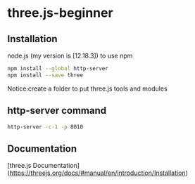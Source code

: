 # three.js-beginner
## Installation
node.js (my version is [12.18.3]) to use npm
```bash
npm install --global http-server
npm install --save three
```
Notice:create a folder to put three.js tools and modules

## http-server command
```bash
http-server -c-1 -p 8010
```

## Documentation
[three.js Documentation] (https://threejs.org/docs/#manual/en/introduction/Installation)
